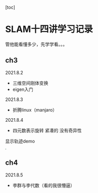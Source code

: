 [toc]

# SLAM十四讲学习记录

管他能看懂多少，先学学看。。。

## ch3

2021.8.2

- 三维空间刚体变换
- eigen入门

2021.8.3

- 折腾linux（manjaro）

2021.8.4

- 四元数表示旋转 紧凑的 没有奇异性

显示轨迹demo

<img src="https://gitee.com/YhQIAOXYZ/BlogImages/raw/master/images/2021-08-04_16-13.png" style="zoom: 20%;" />

## ch4

2021.8.5
- 李群与李代数（看的我很懵逼）
